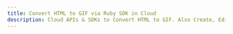 ---title: Convert HTML to GIF via Ruby SDK in Clouddescription: Cloud APIs & SDKs to Convert HTML to GIF. Also Create, Edit & Render Microsoft Word & OpenOffice documents in the Cloud.---